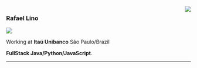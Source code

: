 <img align='right' src="https://github-readme-stats.vercel.app/api?username=Rafaellinos&show_icons=true&title_color=783c00&text_color=af552e&icon_color=783c00&bg_color=f8efd4&cache_seconds=2300">

### Rafael Lino

<img src="https://img.shields.io/static/v1?label=Overview&message=Rafael&color=f8efd4&style=for-the-badge&logo=GitHub">

<p>

Working at **Itaú Unibanco** São Paulo/Brazil<br/>

**FullStack Java/Python/JavaScript**.

</p>
<hr>

